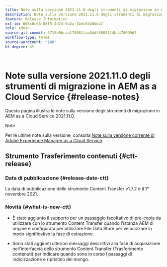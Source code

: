 ```yaml
---
title: Note sulla versione 2021.11.0 degli strumenti di migrazione in AEM as a Cloud Service
description: Note sulla versione 2021.11.0 degli strumenti di migrazione in AEM as a Cloud Service
feature: Release Information
exl-id: 668c0c66-88f5-4d74-9a2a-3bdc63b0bba7
role: Admin
source-git-commit: 6719e0bcaa175081faa8ddf6803314bc478099d7
workflow-type: tm+mt
source-wordcount: '149'
ht-degree: 4%

---
```


# Note sulla versione 2021.11.0 degli strumenti di migrazione in AEM as a Cloud Service {#release-notes}

Questa pagina illustra le note sulla versione degli strumenti di migrazione in AEM as a Cloud Service 2021.11.0.

>[!NOTE]
>
>Per le ultime note sulla versione, consulta [Note sulla versione corrente di Adobe Experience Manager as a Cloud Service](/help/release-notes/release-notes-cloud/release-notes-current.md).

## Strumento Trasferimento contenuti {#ctt-release}

### Data di pubblicazione {#release-date-ctt}

La data di pubblicazione dello strumento Content Transfer v1.7.2 è il 1° novembre 2021.

### Novità {#what-is-new-ctt}

* È stato aggiunto il supporto per un passaggio facoltativo di [pre-copia](https://experienceleague.adobe.com/docs/experience-manager-cloud-service/moving/cloud-migration/content-transfer-tool/handling-large-content-repositories.html?lang=it) da utilizzare con lo strumento Content Transfer quando l&#39;istanza AEM di origine è configurata per utilizzare File Data Store per velocizzare in modo significativo la fase di estrazione.

* Sono stati aggiunti ulteriori messaggi descrittivi alla fase di acquisizione nell’interfaccia dello strumento Content Transfer (Trasferimento contenuti) per indicare quando sono in corso i passaggi di indicizzazione e ripristino del mongo.
